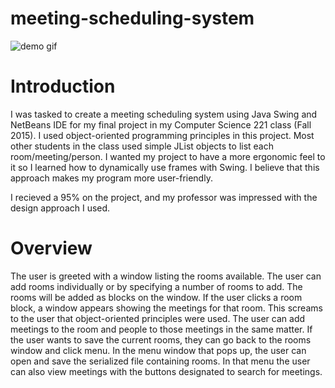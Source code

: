 # meeting-scheduling-system

![demo gif](https://raw.github.com/kas/Meeting-Scheduling-System/master/demo.gif)

# Introduction

I was tasked to create a meeting scheduling system using Java Swing and NetBeans IDE for my final project in my Computer Science 221 class (Fall 2015). I used object-oriented programming principles in this project. Most other students in the class used simple JList objects to list each room/meeting/person. I wanted my project to have a more ergonomic feel to it so I learned how to dynamically use frames with Swing. I believe that this approach makes my program more user-friendly.

I recieved a 95% on the project, and my professor was impressed with the design approach I used.

# Overview

The user is greeted with a window listing the rooms available. The user can add rooms individually or by specifying a number of rooms to add. The rooms will be added as blocks on the window. If the user clicks a room block, a window appears showing the meetings for that room. This screams to the user that object-oriented principles were used. The user can add meetings to the room and people to those meetings in the same matter. If the user wants to save the current rooms, they can go back to the rooms window and click menu. In the menu window that pops up, the user can open and save the serialized file containing rooms. In that menu the user can also view meetings with the buttons designated to search for meetings.
